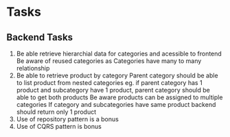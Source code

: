 # Tasks

## Backend Tasks
1. Be able retrieve hierarchial data for categories and acessible to frontend
  Be aware of reused categories as Categories have many to many relationship 
2. Be able to retrieve product by category
  Parent category should be able to list product from nested categories
    eg. if parent category has 1 product and subcategory have 1 product, parent category should be able to get both products
  Be aware products can be assigned to multiple categories
  If category and subcategories have same product backend should return only 1 product 
3. Use of repository pattern is a bonus
4. Use of CQRS pattern is bonus
